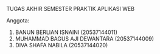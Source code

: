 TUGAS AKHIR SEMESTER PRAKTIK APLIKASI WEB

Anggota:
1. BANUN BERLIAN ISNAINI (20537144011)
2. MUHAMMAD BAGUS AJI DEWANTARA (20537144009)
3. DIVA SHAFA NABILA (20537144020)

